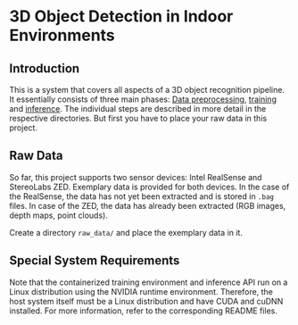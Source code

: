 # 3D Object Detection in Indoor Environments

## Introduction

This is a system that covers all aspects of a 3D object recognition pipeline. It essentially consists of three main phases: [Data preprocessing](/preprocessing/README.md), [training](/training/README.md) and [inference](/inference/README.md). The individual steps are described in more detail in the respective directories. But first you have to place your raw data in this project.

## Raw Data

So far, this project supports two sensor devices: Intel RealSense and StereoLabs ZED. Exemplary data is provided for both devices. In the case of the RealSense, the data has not yet been extracted and is stored in `.bag` files. In case of the ZED, the data has already been extracted (RGB images, depth maps, point clouds). 

Create a directory `raw_data/` and place the exemplary data in it.

## Special System Requirements

Note that the containerized training environment and inference API run on a Linux distribution using the NVIDIA runtime environment. Therefore, the host system itself must be a Linux distribution and have CUDA and cuDNN installed. For more information, refer to the corresponding README files. 
